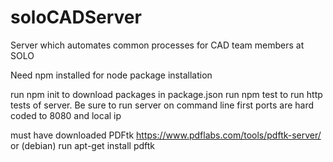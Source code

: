 # soloCADServer
Server which automates common processes for CAD team members at SOLO

Need npm installed for node package installation

run npm init to download packages in package.json
run npm test to run http tests of server. Be sure to run server on command line first
ports are hard coded to 8080 and local ip

must have downloaded PDFtk 
https://www.pdflabs.com/tools/pdftk-server/
or (debian) run apt-get install pdftk 